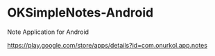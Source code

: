 # OKSimpleNotes-Android
Note Application for Android

https://play.google.com/store/apps/details?id=com.onurkol.app.notes
